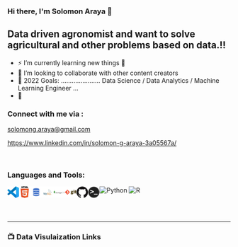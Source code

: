 ### Hi there, I'm Solomon Araya  👋 



## Data driven agronomist and want to solve agricultural and other problems based on data.!!

- ⚡ I’m currently learning new things 🤣
- 👯 I’m looking to collaborate with other content creators
- 🥅 2022 Goals:  ...................... Data Science / Data Analytics / Machine Learning Engineer ... 
- 🌱 

### Connect with me via :
solomong.araya@gmail.com

https://www.linkedin.com/in/solomon-g-araya-3a05567a/

<br />

### Languages and Tools:

![Python](https://img.shields.io/badge/Python-3776AB?style=for-the-badge&style=social&logo=python&logoColor=white)
![R](https://img.shields.io/badge/R-276DC3?style=for-the-badge&style=social&logo=r&logoColor=white)
<img align="left" alt="Visual Studio Code" width="26px" src="https://raw.githubusercontent.com/github/explore/80688e429a7d4ef2fca1e82350fe8e3517d3494d/topics/visual-studio-code/visual-studio-code.png" />
<img align="left" alt="HTML5" width="26px" src="https://raw.githubusercontent.com/github/explore/80688e429a7d4ef2fca1e82350fe8e3517d3494d/topics/html/html.png" />
<img align="left" alt="SQL" width="26px" src="https://raw.githubusercontent.com/github/explore/80688e429a7d4ef2fca1e82350fe8e3517d3494d/topics/sql/sql.png" />
<img align="left" alt="MySQL" width="26px" src="https://raw.githubusercontent.com/github/explore/80688e429a7d4ef2fca1e82350fe8e3517d3494d/topics/mysql/mysql.png" />
<img align="left" alt="MongoDB" width="26px" src="https://raw.githubusercontent.com/github/explore/80688e429a7d4ef2fca1e82350fe8e3517d3494d/topics/mongodb/mongodb.png" />
<img align="left" alt="Git" width="26px" src="https://raw.githubusercontent.com/github/explore/80688e429a7d4ef2fca1e82350fe8e3517d3494d/topics/git/git.png" />
<img align="left" alt="GitHub" width="26px" src="https://raw.githubusercontent.com/github/explore/78df643247d429f6cc873026c0622819ad797942/topics/github/github.png" />
<img align="left" alt="Terminal" width="26px" src="https://raw.githubusercontent.com/github/explore/80688e429a7d4ef2fca1e82350fe8e3517d3494d/topics/terminal/terminal.png" />

<br />
<br />

---

### 📺 Data Visulaization Links

